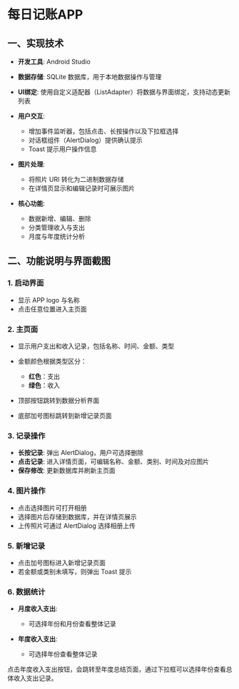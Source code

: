 # 每日记账APP


## 一、实现技术

* **开发工具**: Android Studio
* **数据存储**: SQLite 数据库，用于本地数据操作与管理
* **UI绑定**: 使用自定义适配器（ListAdapter）将数据与界面绑定，支持动态更新列表
* **用户交互**:

  * 增加事件监听器，包括点击、长按操作以及下拉框选择
  * 对话框组件（AlertDialog）提供确认提示
  * Toast 提示用户操作信息
* **图片处理**:

  * 将照片 URI 转化为二进制数据存储
  * 在详情页显示和编辑记录时可展示图片
* **核心功能**:

  * 数据新增、编辑、删除
  * 分类管理收入与支出
  * 月度与年度统计分析

## 二、功能说明与界面截图

### 1. 启动界面

* 显示 APP logo 与名称
* 点击任意位置进入主页面

### 2. 主页面

* 显示用户支出和收入记录，包括名称、时间、金额、类型
* 金额颜色根据类型区分：

  * **红色**：支出
  * **绿色**：收入
* 顶部按钮跳转到数据分析界面
* 底部加号图标跳转到新增记录页面

### 3. 记录操作

* **长按记录**: 弹出 AlertDialog，用户可选择删除
* **点击记录**: 进入详情页面，可编辑名称、金额、类别、时间及对应图片
* **保存修改**: 更新数据库并刷新主页面

### 4. 图片操作

* 点击选择图片可打开相册
* 选择图片后存储到数据库，并在详情页展示
* 上传照片可通过 AlertDialog 选择相册上传

### 5. 新增记录

* 点击加号图标进入新增记录页面
* 若金额或类别未填写，则弹出 Toast 提示

### 6. 数据统计

* **月度收入支出**:

  * 可选择年份和月份查看整体记录
* **年度收入支出**:

  * 可选择年份查看整体记录

点击年度收入支出按钮，会跳转至年度总结页面，通过下拉框可以选择年份查看总体收入支出记录。


